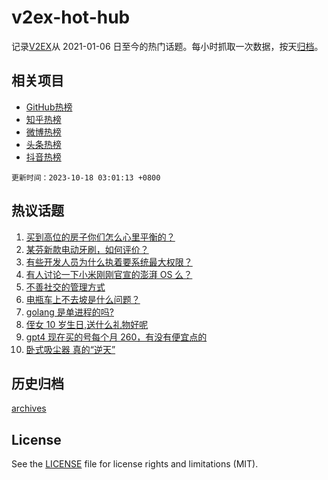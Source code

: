 # v2ex-hot-hub

 记录[V2EX](https://www.v2ex.com/)从 2021-01-06 日至今的热门话题。每小时抓取一次数据，按天[归档](archives)。
 
 ## 相关项目

- [GitHub热榜](https://github.com/it985/github-hot-hub)
- [知乎热榜](https://github.com/it985/zhihu-hot-hub)
- [微博热榜](https://github.com/it985/weibo-hot-hub)
- [头条热榜](https://github.com/it985/toutiao-hot-hub)
- [抖音热榜](https://github.com/it985/douyin-hot-hub)


 `更新时间：2023-10-18 03:01:13 +0800`

## 热议话题

1. [买到高位的房子你们怎么心里平衡的？](https://www.v2ex.com/t/982705)
1. [某芬新款电动牙刷，如何评价？](https://www.v2ex.com/t/982624)
1. [有些开发人员为什么执着要系统最大权限？](https://www.v2ex.com/t/982696)
1. [有人讨论一下小米刚刚官宣的澎湃 OS 么？](https://www.v2ex.com/t/982673)
1. [不善社交的管理方式](https://www.v2ex.com/t/982727)
1. [电瓶车上不去坡是什么问题？](https://www.v2ex.com/t/982656)
1. [golang 是单进程的吗?](https://www.v2ex.com/t/982738)
1. [侄女 10 岁生日,送什么礼物好呢](https://www.v2ex.com/t/982633)
1. [gpt4 现在买的号每个月 260，有没有便宜点的](https://www.v2ex.com/t/982658)
1. [卧式吸尘器 真的“逆天”](https://www.v2ex.com/t/982683)

## 历史归档

[archives](archives)

## License

See the [LICENSE](LICENSE) file for license rights and limitations (MIT).
